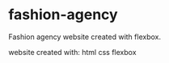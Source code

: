 # fashion-agency
Fashion agency website created with flexbox.

website created with:
html
css
flexbox
